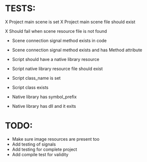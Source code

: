 



# TESTS:

X Project main scene is set
X Project main scene file should exist

X Should fail when scene resource file is not found
* Scene connection signal method exists in code
* Scene connection signal method exists and has Method attribute

* Script should have a native library resource
* Script native library resource file should exist
* Script class_name is set
* Script class exists

* Native library has symbol_prefix
* Native library has dll and it exits




# TODO:


* Make sure image resources are present too
* Add testing of signals
* Add testing for complete project
* Add compile test for validity
